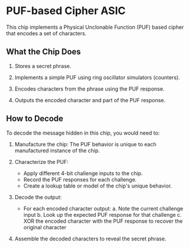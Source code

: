 # PUF-based Cipher ASIC

This chip implements a Physical Unclonable Function (PUF) based cipher that encodes a set of characters.

## What the Chip Does

1. Stores a secret phrase.

2. Implements a simple PUF using ring oscillator simulators (counters).

3. Encodes characters from the phrase using the PUF response.

4. Outputs the encoded character and part of the PUF response.

## How to Decode

To decode the message hidden in this chip, you would need to:

1. Manufacture the chip: The PUF behavior is unique to each manufactured instance of the chip.

2. Characterize the PUF:
   - Apply different 4-bit challenge inputs to the chip.
   - Record the PUF responses for each challenge.
   - Create a lookup table or model of the chip's unique behavior.

3. Decode the output:
   - For each encoded character output:
     a. Note the current challenge input
     b. Look up the expected PUF response for that challenge
     c. XOR the encoded character with the PUF response to recover the original character

4. Assemble the decoded characters to reveal the secret phrase.
